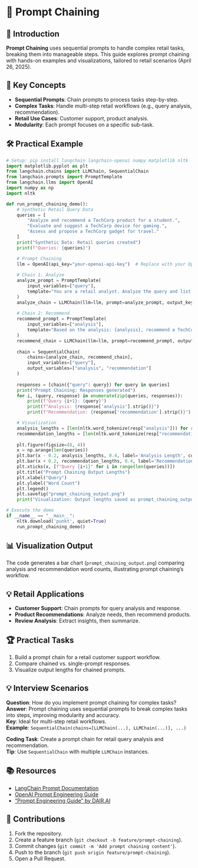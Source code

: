 # 🔗 Prompt Chaining

## 📖 Introduction

**Prompt Chaining** uses sequential prompts to handle complex retail tasks, breaking them into manageable steps. This guide explores prompt chaining with hands-on examples and visualizations, tailored to retail scenarios (April 26, 2025).

## 🌟 Key Concepts

- **Sequential Prompts**: Chain prompts to process tasks step-by-step.
- **Complex Tasks**: Handle multi-step retail workflows (e.g., query analysis, recommendation).
- **Retail Use Cases**: Customer support, product analysis.
- **Modularity**: Each prompt focuses on a specific sub-task.

## 🛠️ Practical Example

```python
# Setup: pip install langchain langchain-openai numpy matplotlib nltk
import matplotlib.pyplot as plt
from langchain.chains import LLMChain, SequentialChain
from langchain.prompts import PromptTemplate
from langchain.llms import OpenAI
import numpy as np
import nltk

def run_prompt_chaining_demo():
    # Synthetic Retail Query Data
    queries = [
        "Analyze and recommend a TechCorp product for a student.",
        "Evaluate and suggest a TechCorp device for gaming.",
        "Assess and propose a TechCorp gadget for travel."
    ]
    print("Synthetic Data: Retail queries created")
    print(f"Queries: {queries}")

    # Prompt Chaining
    llm = OpenAI(api_key="your-openai-api-key")  # Replace with your OpenAI API key
    
    # Chain 1: Analyze
    analyze_prompt = PromptTemplate(
        input_variables=["query"],
        template="You are a retail analyst. Analyze the query and list key requirements: {query}"
    )
    analyze_chain = LLMChain(llm=llm, prompt=analyze_prompt, output_key="analysis")
    
    # Chain 2: Recommend
    recommend_prompt = PromptTemplate(
        input_variables=["analysis"],
        template="Based on the analysis: {analysis}, recommend a TechCorp product (Laptop, Smartphone, Tablet)."
    )
    recommend_chain = LLMChain(llm=llm, prompt=recommend_prompt, output_key="recommendation")
    
    chain = SequentialChain(
        chains=[analyze_chain, recommend_chain],
        input_variables=["query"],
        output_variables=["analysis", "recommendation"]
    )
    
    responses = [chain({"query": query}) for query in queries]
    print("Prompt Chaining: Responses generated")
    for i, (query, response) in enumerate(zip(queries, responses)):
        print(f"Query {i+1}: {query}")
        print(f"Analysis: {response['analysis'].strip()}")
        print(f"Recommendation: {response['recommendation'].strip()}")

    # Visualization
    analysis_lengths = [len(nltk.word_tokenize(resp["analysis"])) for resp in responses]
    recommendation_lengths = [len(nltk.word_tokenize(resp["recommendation"])) for resp in responses]
    
    plt.figure(figsize=(8, 4))
    x = np.arange(len(queries))
    plt.bar(x - 0.2, analysis_lengths, 0.4, label='Analysis Length', color='blue')
    plt.bar(x + 0.2, recommendation_lengths, 0.4, label='Recommendation Length', color='green')
    plt.xticks(x, [f"Query {i+1}" for i in range(len(queries))])
    plt.title("Prompt Chaining Output Lengths")
    plt.xlabel("Query")
    plt.ylabel("Word Count")
    plt.legend()
    plt.savefig("prompt_chaining_output.png")
    print("Visualization: Output lengths saved as prompt_chaining_output.png")

# Execute the demo
if __name__ == "__main__":
    nltk.download('punkt', quiet=True)
    run_prompt_chaining_demo()
```

## 📊 Visualization Output

The code generates a bar chart (`prompt_chaining_output.png`) comparing analysis and recommendation word counts, illustrating prompt chaining’s workflow.

## 💡 Retail Applications

- **Customer Support**: Chain prompts for query analysis and response.
- **Product Recommendations**: Analyze needs, then recommend products.
- **Review Analysis**: Extract insights, then summarize.

## 🏆 Practical Tasks

1. Build a prompt chain for a retail customer support workflow.
2. Compare chained vs. single-prompt responses.
3. Visualize output lengths for chained prompts.

## 💡 Interview Scenarios

**Question**: How do you implement prompt chaining for complex tasks?  
**Answer**: Prompt chaining uses sequential prompts to break complex tasks into steps, improving modularity and accuracy.  
**Key**: Ideal for multi-step retail workflows.  
**Example**: `SequentialChain(chains=[LLMChain(...), LLMChain(...)], ...)`

**Coding Task**: Create a prompt chain for retail query analysis and recommendation.  
**Tip**: Use `SequentialChain` with multiple `LLMChain` instances.

## 📚 Resources

- [LangChain Prompt Documentation](https://python.langchain.com/docs/modules/prompts/)
- [OpenAI Prompt Engineering Guide](https://platform.openai.com/docs/guides/prompt-engineering)
- [“Prompt Engineering Guide” by DAIR.AI](https://www.promptingguide.ai/)

## 🤝 Contributions

1. Fork the repository.
2. Create a feature branch (`git checkout -b feature/prompt-chaining`).
3. Commit changes (`git commit -m 'Add prompt chaining content'`).
4. Push to the branch (`git push origin feature/prompt-chaining`).
5. Open a Pull Request.